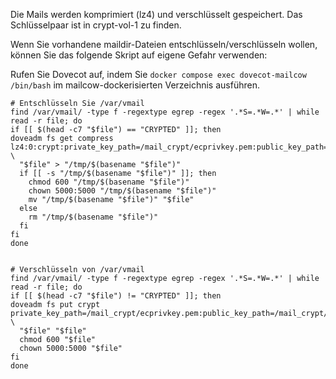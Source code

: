 Die Mails werden komprimiert (lz4) und verschlüsselt gespeichert. Das Schlüsselpaar ist in crypt-vol-1 zu finden.

Wenn Sie vorhandene maildir-Dateien entschlüsseln/verschlüsseln wollen, können Sie das folgende Skript auf eigene Gefahr verwenden:

Rufen Sie Dovecot auf, indem Sie `docker compose exec dovecot-mailcow /bin/bash` im mailcow-dockerisierten Verzeichnis ausführen.

```
# Entschlüsseln Sie /var/vmail
find /var/vmail/ -type f -regextype egrep -regex '.*S=.*W=.*' | while read -r file; do
if [[ $(head -c7 "$file") == "CRYPTED" ]]; then
doveadm fs get compress lz4:0:crypt:private_key_path=/mail_crypt/ecprivkey.pem:public_key_path=/mail_crypt/ecpubkey.pem:posix:prefix=/ \
  "$file" > "/tmp/$(basename "$file")"
  if [[ -s "/tmp/$(basename "$file")" ]]; then
    chmod 600 "/tmp/$(basename "$file")"
    chown 5000:5000 "/tmp/$(basename "$file")"
    mv "/tmp/$(basename "$file")" "$file"
  else
    rm "/tmp/$(basename "$file")"
  fi
fi
done


# Verschlüsseln von /var/vmail
find /var/vmail/ -type f -regextype egrep -regex '.*S=.*W=.*' | while read -r file; do
if [[ $(head -c7 "$file") != "CRYPTED" ]]; then
doveadm fs put crypt private_key_path=/mail_crypt/ecprivkey.pem:public_key_path=/mail_crypt/ecpubkey.pem:posix:prefix=/ \
  "$file" "$file"
  chmod 600 "$file"
  chown 5000:5000 "$file"
fi
done
```
